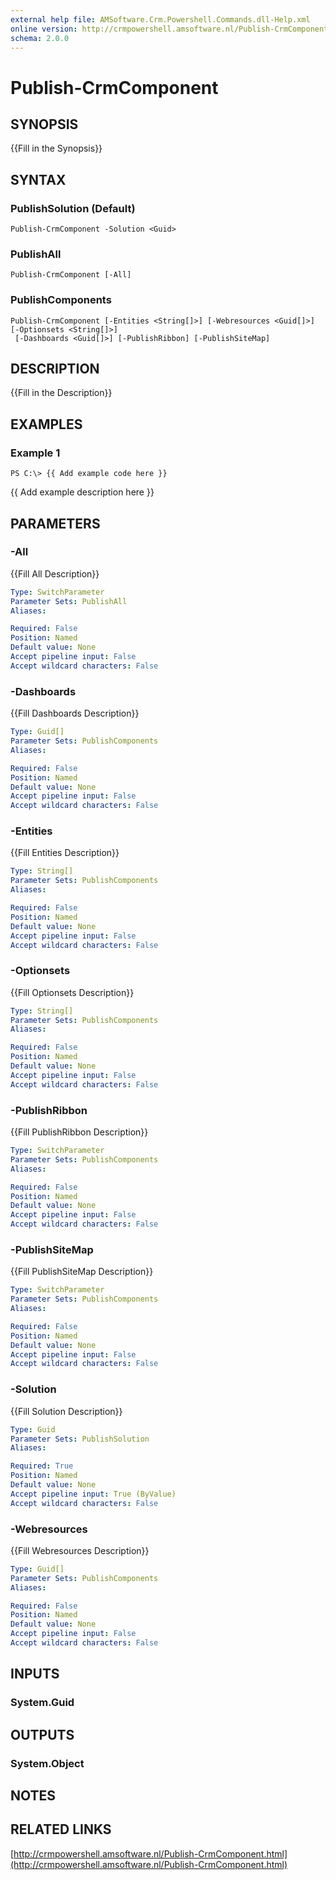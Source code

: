 ```yaml
---
external help file: AMSoftware.Crm.Powershell.Commands.dll-Help.xml
online version: http://crmpowershell.amsoftware.nl/Publish-CrmComponent.html
schema: 2.0.0
---
```


# Publish-CrmComponent

## SYNOPSIS
{{Fill in the Synopsis}}

## SYNTAX

### PublishSolution (Default)
```
Publish-CrmComponent -Solution <Guid>
```

### PublishAll
```
Publish-CrmComponent [-All]
```

### PublishComponents
```
Publish-CrmComponent [-Entities <String[]>] [-Webresources <Guid[]>] [-Optionsets <String[]>]
 [-Dashboards <Guid[]>] [-PublishRibbon] [-PublishSiteMap]
```

## DESCRIPTION
{{Fill in the Description}}

## EXAMPLES

### Example 1
```
PS C:\> {{ Add example code here }}
```

{{ Add example description here }}

## PARAMETERS

### -All
{{Fill All Description}}

```yaml
Type: SwitchParameter
Parameter Sets: PublishAll
Aliases: 

Required: False
Position: Named
Default value: None
Accept pipeline input: False
Accept wildcard characters: False
```

### -Dashboards
{{Fill Dashboards Description}}

```yaml
Type: Guid[]
Parameter Sets: PublishComponents
Aliases: 

Required: False
Position: Named
Default value: None
Accept pipeline input: False
Accept wildcard characters: False
```

### -Entities
{{Fill Entities Description}}

```yaml
Type: String[]
Parameter Sets: PublishComponents
Aliases: 

Required: False
Position: Named
Default value: None
Accept pipeline input: False
Accept wildcard characters: False
```

### -Optionsets
{{Fill Optionsets Description}}

```yaml
Type: String[]
Parameter Sets: PublishComponents
Aliases: 

Required: False
Position: Named
Default value: None
Accept pipeline input: False
Accept wildcard characters: False
```

### -PublishRibbon
{{Fill PublishRibbon Description}}

```yaml
Type: SwitchParameter
Parameter Sets: PublishComponents
Aliases: 

Required: False
Position: Named
Default value: None
Accept pipeline input: False
Accept wildcard characters: False
```

### -PublishSiteMap
{{Fill PublishSiteMap Description}}

```yaml
Type: SwitchParameter
Parameter Sets: PublishComponents
Aliases: 

Required: False
Position: Named
Default value: None
Accept pipeline input: False
Accept wildcard characters: False
```

### -Solution
{{Fill Solution Description}}

```yaml
Type: Guid
Parameter Sets: PublishSolution
Aliases: 

Required: True
Position: Named
Default value: None
Accept pipeline input: True (ByValue)
Accept wildcard characters: False
```

### -Webresources
{{Fill Webresources Description}}

```yaml
Type: Guid[]
Parameter Sets: PublishComponents
Aliases: 

Required: False
Position: Named
Default value: None
Accept pipeline input: False
Accept wildcard characters: False
```

## INPUTS

### System.Guid


## OUTPUTS

### System.Object

## NOTES

## RELATED LINKS

[http://crmpowershell.amsoftware.nl/Publish-CrmComponent.html](http://crmpowershell.amsoftware.nl/Publish-CrmComponent.html)

